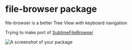 # file-browser package

file-browser is a better Tree View with keyboard navigation

Trying to make port of [SublimeFileBrowser](https://github.com/aziz/SublimeFileBrowser)

![A screenshot of your package](https://f.cloud.github.com/assets/69169/2290250/c35d867a-a017-11e3-86be-cd7c5bf3ff9b.gif)
